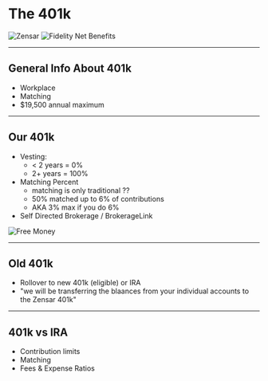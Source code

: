 # The 401k

![Zensar](https://www.zensar.com/sites/all/themes/new_zensar/img/ZensarLogo.png)
![Fidelity Net Benefits](https://workplaceservices.fidelity.com/bin-public/06_NetBenefits_Content/images/navbarlogos/000715208.gif)


---

## General Info About 401k
- Workplace
- Matching
- $19,500 annual maximum

---

## Our 401k
- Vesting:
  - < 2 years = 0%
  - 2+ years = 100%
- Matching Percent
  - matching is only traditional ?? 
  - 50% matched up to 6% of contributions
  - AKA 3% max if you do 6% 
- Self Directed Brokerage / BrokerageLink

![Free Money](https://media.giphy.com/media/uFtywzELtkFzi/giphy.gif)

--- 

## Old 401k
- Rollover to new 401k (eligible) or IRA
- "we will be transferring the blaances from your individual accounts to the Zensar 401k"

---

## 401k vs IRA

- Contribution limits
- Matching
- Fees & Expense Ratios